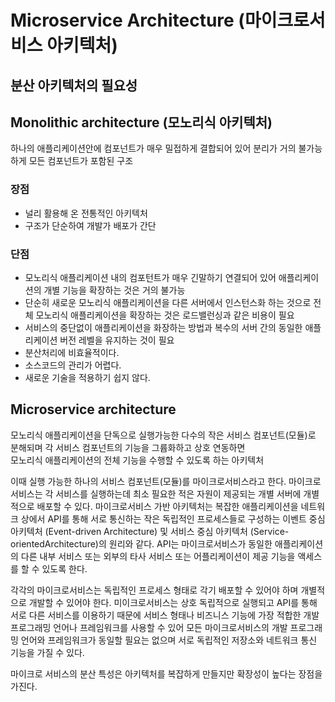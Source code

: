 # Microservice Architecture (마이크로서비스 아키텍처) 

 ## 분산 아키텍처의 필요성
 
 

## Monolithic architecture (모노리식 아키텍처)
하나의 애플리케이션안에 컴포넌트가 매우 밀접하게 결합되어 있어 분리가 거의 불가능하게 모든 컴포넌트가 포함된 구조

### 장점
* 널리 활용해 온 전통적인 아키텍처
* 구조가 단순하여 개발가 배포가 간단

### 단점
* 모노리식 애플리케이션 내의 컴포턴트가 매우 긴말하기 연결되어 있어 애플리케이션의 개별 기능을 확장하는 것은 거의 불가능 
* 단순히 새로운 모노리식 애플리케이션을 다른 서버에서 인스턴스화 하는 것으로 전체 모노리식 애플리케이션을 확장하는 것은 로드밸런싱과 같은 비용이 필요 
* 서비스의 중단없이 애플리케이션을 화장하는 방법과 복수의 서버 간의 동일한 애플리케이션 버전 레벨을 유지하는 것이 필요
* 분산처리에 비효율적이다.
* 소스코드의 관리가 어렵다. 
* 새로운 기술을 적용하기 쉽지 않다. 



 

## Microservice architecture

모노리식 애플리케이션을 단독으로 실행가능한 다수의 작은 서비스 컴포넌트(모듈)로 분해되며 각 서비스 컴포넌트의 기능을 그륩화하고 상호 연동하면  
모노리식 애플리케이션의 전체 기능을 수행할 수 있도록 하는 아키텍처

이때 실행 가능한 하나의 서비스 컴포넌트(모듈)를 마이크로서비스라고 한다. 마이크로서비스는 각 서비스를 실행하는데 최소 필요한 적은 자원이 제공되는 개별 
서버에 개별적으로 배포할 수 있다. 마이크로서비스 가반 아키텍처는 복잡한 애플리케이션을 네트워크 상에서 API를 통해 서로 통신하는 작은 독립적인 프로세스들로 
구성하는 이벤트 중심 아키텍처 (Event-driven Architecture) 및 서비스 중심 아키텍처 (Service-orientedArchitecture)의 원리와 같다. 
API는 마이크로서비스가 동일한 애플리케이션의 다른 내부 서비스 또는 외부의 타사 서비스 또는 어플리케이션이 제공 기능을 
액세스를 할 수 있도록 한다. 

각각의 마이크로서비스는 독립적인 프로세스 형태로 각기 배포할 수 있어야 하며 개별적으로 개발할 수 있어야 한다. 
미이크로서비스는 상호 독립적으로 실행되고 API를 통해 서로 다른 서비스를 이용하기 때문에 서비스 형태나 비즈니스 기능에 가장 적합한 
개발 프로그래밍 언어나 프레임워크를 사용할 수 있어 모든 마이크로서비스의 개발 프로그래밍 언어와 프레임워크가 
동일할 필요는 없으며 서로 독립적인 저장소와 네트워크 통신 기능을 가질 수 있다. 


마이크로 서비스의 분산 특성은 아키텍처를 복잡하게 만들지만 확장성이 높다는 장점을 가진다. 




